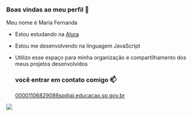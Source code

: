 ### Boas vindas ao meu perfil 💙

Meu nome é Maria Fernanda
- Estou estudando na [Alura](https://www.alura.com.br)
- Estou me desenvolvendo na linguagem JavaScript
- Utilizo esse espaço para minha organização e compartilhamento dos meus projetos desenvolvidos
  ### você entrar em contato comigo 📫

  00001106829086sp@al.educacao.sp.gov.br





![](https://media.tenor.com/Ex1pkci_-v8AAAAi/white-cute-cat-hearts.gif)
 

